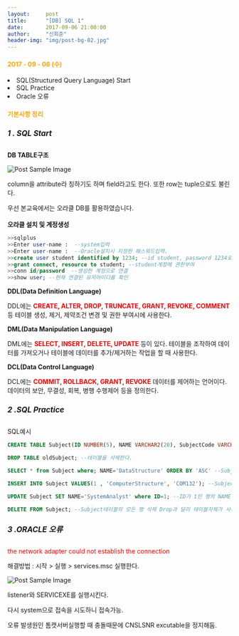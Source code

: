 ```yaml
---
layout:     post
title:      "[DB] SQL 1"
date:       2017-09-06 21:00:00
author:     "신희준"
header-img: "img/post-bg-02.jpg"
---
```


<H4 style ="font-weight:bold; color : orange">2017 - 09 - 06 (수)</H4>
<li>SQL(Structured Query Language) Start</li>
<li>SQL Practice</li>
<li>Oracle 오류</li>

<H4 style ="font-weight:bold; color:orange;">기본사항 정리</H4>



<h5 style = "font-size: 17px; font-weight : bold;">1 . SQL Start</h5>

<p><b>DB TABLE구조</b></p>
<img src="{{ site.baseurl }}/img/structure.JPG" alt="Post Sample Image">
<p>column을 attribute라 칭하기도 하며 field라고도 한다. 또한 row는 tuple으로도 불린다.</p>


<p>우선 본교육에서는 오라클 DB를 활용하였습니다.
<br><br><b>오라클 설치 및 계정생성</b><br>

</p>

~~~SQL
>>sqlplus
>>Enter user-name :  --system입력
>>Enter user-name :  --Oracle설치시 지정한 패스워드입력.
>>create user student identified by 1234; --id student, password 1234로 계정생성
>>grant connect, resource to student; --student계정에 권한부여
>>conn id/password  --생성한 계정으로 연결
>>show user; --현재 연결된 유저아이디를 확인
~~~


<p><b>DDL(Data Definition Language)</b></p>
<p>DDL에는 <b style="color:red;">CREATE, ALTER, DROP, TRUNCATE, GRANT, REVOKE, COMMENT</b> 등 테이블 생성, 제거, 제약조건 변경 및 권한 부여시에 사용한다.</p>
<p><b>DML(Data Manipulation Language)</b></p>
<p>DML에는 <b style= "color:red">SELECT, INSERT, DELETE, UPDATE</b> 등이 있다. 테이블을 조작하여 데이터를 가져오거나 테이블에 데이터를 추가/제거하는 작업을 할 때 사용한다.</p>

<p><b>DCL(Data Control Language)</b></p>
<p>DCL에는 <b style="color:red">COMMIT, ROLLBACK, GRANT, REVOKE</b> 데이터를 제어하는 언어이다.
데이터의 보안, 무결성, 회복, 병행 수행제어 등을 정의한다.</p>


<h5 style = "font-size: 17px; font-weight : bold;">2 .SQL Practice</h5>


<p>SQL예시</p>


~~~SQL
CREATE TABLE Subject(ID NUMBER(5), NAME VARCHAR2(20), SubjectCode VARCHAR2(20));   --Subject테이블을 하나 생성하는 SQL문장이다.

DROP TABLE oldSubject; --테이블을 삭제한다.

SELECT * from Subject where; NAME='DataStructure' ORDER BY 'ASC' --Subject테이블에서 이름이 DataStructure인 모든 컬럼을 불러온다. ORDER BY를 통해 오름차순 정렬한다.

INSERT INTO Subject VALUES(1 , 'ComputerStructure', 'COM132'); --Subject테이블에 한 행을 추가한다.

UPDATE Subject SET NAME='SystemAnalyst' where ID=1; --ID가 1인 행의 NAME 값을 SystemAnalyst로 변경한다.

DELETE FROM Subject; --Subject테이블의 모든 행 삭제 Drop과 달리 테이블자체가 사라지지는 않는다.

~~~

<h5 style = "font-size: 17px; font-weight : bold;">3 .ORACLE 오류</h5>

<p style="color:red">the network adapter could not establish the connection</p>

<p>해결방법 : 시작 > 실행 > services.msc 실행한다. </p>
<img src="{{ site.baseurl }}/img/error.JPG" alt="Post Sample Image">
<p>listener와 SERVICEXE를 실행시킨다.</p>
<p>다시 system으로 접속을 시도하니 접속가능.</p>

<p>오류 발생원인 톰캣서버실행할 때 충돌때문에 CNSLSNR excutable을 정지해둠.</p>
